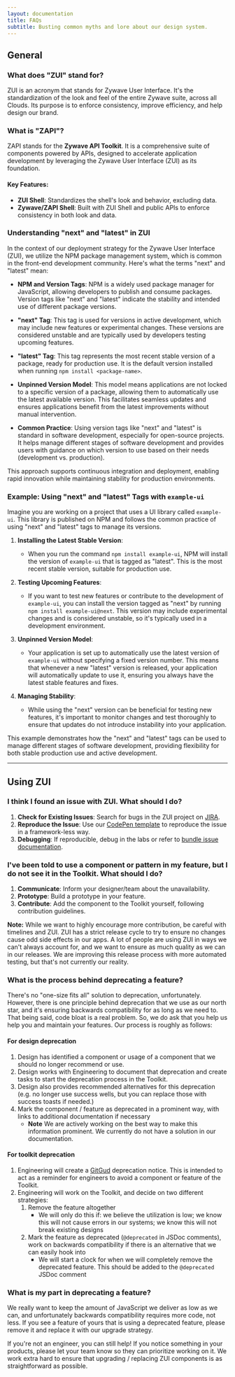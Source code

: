 ```yaml
---
layout: documentation
title: FAQs
subtitle: Busting common myths and lore about our design system.
---
```


## General

### What does "ZUI" stand for?

ZUI is an acronym that stands for <bold>Z</bold>ywave <bold>U</bold>ser <bold>I</bold>nterface. It's the standardization of the look and feel of the entire Zywave suite, across all Clouds. Its purpose is to enforce consistency, improve efficiency, and help design our brand.

### What is "ZAPI"?

ZAPI stands for the **Zywave API Toolkit**. It is a comprehensive suite of components powered by APIs, designed to accelerate application development by leveraging the Zywave User Interface (ZUI) as its foundation.

#### Key Features:

- **ZUI Shell**: Standardizes the shell's look and behavior, excluding data.
- **Zywave/ZAPI Shell**: Built with ZUI Shell and public APIs to enforce consistency in both look and data.

### Understanding "next" and "latest" in ZUI

In the context of our deployment strategy for the Zywave User Interface (ZUI), we utilize the NPM package management system, which is common in the front-end development community. Here's what the terms "next" and "latest" mean:

- **NPM and Version Tags**: NPM is a widely used package manager for JavaScript, allowing developers to publish and consume packages. Version tags like "next" and "latest" indicate the stability and intended use of different package versions.

- **"next" Tag**: This tag is used for versions in active development, which may include new features or experimental changes. These versions are considered unstable and are typically used by developers testing upcoming features.

- **"latest" Tag**: This tag represents the most recent stable version of a package, ready for production use. It is the default version installed when running `npm install <package-name>`.

- **Unpinned Version Model**: This model means applications are not locked to a specific version of a package, allowing them to automatically use the latest available version. This facilitates seamless updates and ensures applications benefit from the latest improvements without manual intervention.

- **Common Practice**: Using version tags like "next" and "latest" is standard in software development, especially for open-source projects. It helps manage different stages of software development and provides users with guidance on which version to use based on their needs (development vs. production).

This approach supports continuous integration and deployment, enabling rapid innovation while maintaining stability for production environments.

### Example: Using "next" and "latest" Tags with `example-ui`

Imagine you are working on a project that uses a UI library called `example-ui`. This library is published on NPM and follows the common practice of using "next" and "latest" tags to manage its versions.

1. **Installing the Latest Stable Version**:
   - When you run the command `npm install example-ui`, NPM will install the version of `example-ui` that is tagged as "latest". This is the most recent stable version, suitable for production use.

2. **Testing Upcoming Features**:
   - If you want to test new features or contribute to the development of `example-ui`, you can install the version tagged as "next" by running `npm install example-ui@next`. This version may include experimental changes and is considered unstable, so it's typically used in a development environment.

3. **Unpinned Version Model**:
   - Your application is set up to automatically use the latest version of `example-ui` without specifying a fixed version number. This means that whenever a new "latest" version is released, your application will automatically update to use it, ensuring you always have the latest stable features and fixes.

4. **Managing Stability**:
   - While using the "next" version can be beneficial for testing new features, it's important to monitor changes and test thoroughly to ensure that updates do not introduce instability into your application.

This example demonstrates how the "next" and "latest" tags can be used to manage different stages of software development, providing flexibility for both stable production use and active development.

<hr />

## Using ZUI

### I think I found an issue with ZUI. What should I do?
1. **Check for Existing Issues**: Search for bugs in the ZUI project on [JIRA](https://zywave-rd.atlassian.net/jira/software/c/projects/BOOSTER/boards/188).
2. **Reproduce the Issue**: Use our [CodePen template](https://codepen.io/pen?template=ZEQEQwN) to reproduce the issue in a framework-less way.
3. **Debugging**: If reproducible, debug in the labs or refer to [bundle issue documentation](https://gitlab.zywave.com/zui/zui/-/blob/dev/packages/misc/zui-bundle/README.md).

### I've been told to use a component or pattern in my feature, but I do not see it in the Toolkit. What should I do?
1. **Communicate**: Inform your designer/team about the unavailability.
2. **Prototype**: Build a prototype in your feature.
3. **Contribute**: Add the component to the Toolkit yourself, following contribution guidelines.

 **Note:** While we want to highly encourage more contribution, be careful with timelines and ZUI. ZUI has a strict release cycle to try to ensure no changes cause odd side effects in our apps. A lot of people are using ZUI in ways we can't always account for, and we want to ensure as much quality as we can in our releases. We are improving this release process with more automated testing, but that's not currently our reality.

### What is the process behind deprecating a feature?

There's no "one-size fits all" solution to deprecation, unfortunately. However, there is one principle behind deprecation that we use as our north star, and it's ensuring backwards compatibility for as long as we need to. That being said, code bloat is a real problem. So, we do ask that you help us help you and maintain your features. Our process is roughly as follows:

#### For design deprecation

1. Design has identified a component or usage of a component that we should no longer recommend or use.
1. Design works with Engineering to document that deprecation and create tasks to start the deprecation process in the Toolkit.
1. Design also provides recommended alternatives for this deprecation (e.g. no longer use success wells, but you can replace those with success toasts if needed.)
1. Mark the component / feature as deprecated in a prominent way, with links to additional documentation if necessary
   - **Note** We are actively working on the best way to make this information prominent. We currently do not have a solution in our documentation.

#### For toolkit deprecation

1. Engineering will create a [GitGud](https://gitgud.zywave.com/) deprecation notice. This is intended to act as a reminder for engineers to avoid a component or feature of the Toolkit.
1. Engineering will work on the Toolkit, and decide on two different strategies:
   1. Remove the feature altogether
      - We will only do this if: we believe the utilization is low; we know this will not cause errors in our systems; we know this will not break existing designs
   1. Mark the feature as deprecated (`@deprecated` in JSDoc comments), work on backwards compatibility if there is an alternative that we can easily hook into
      - We will start a clock for when we will completely remove the deprecated feature. This should be added to the `@deprecated` JSDoc comment

### What is my part in deprecating a feature?

We really want to keep the amount of JavaScript we deliver as low as we can, and unfortunately backwards compatibility requires more code, not less. If you see a feature of yours that is using a deprecated feature, please remove it and replace it with our upgrade strategy.

If you're not an engineer, you can still help! If you notice something in your products, please let your team know so they can prioritize working on it. We work extra hard to ensure that upgrading / replacing ZUI components is as straightforward as possible.
